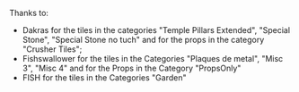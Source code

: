Thanks to:
- Dakras for the tiles in the categories "Temple Pillars Extended", "Special Stone", "Special Stone no tuch" and for the props in the category "Crusher Tiles";
- Fishswallower for the tiles in the Categories "Plaques de metal", "Misc 3", "Misc 4" and for the Props in the Category "PropsOnly"
- FISH for the tiles in the Categories "Garden"